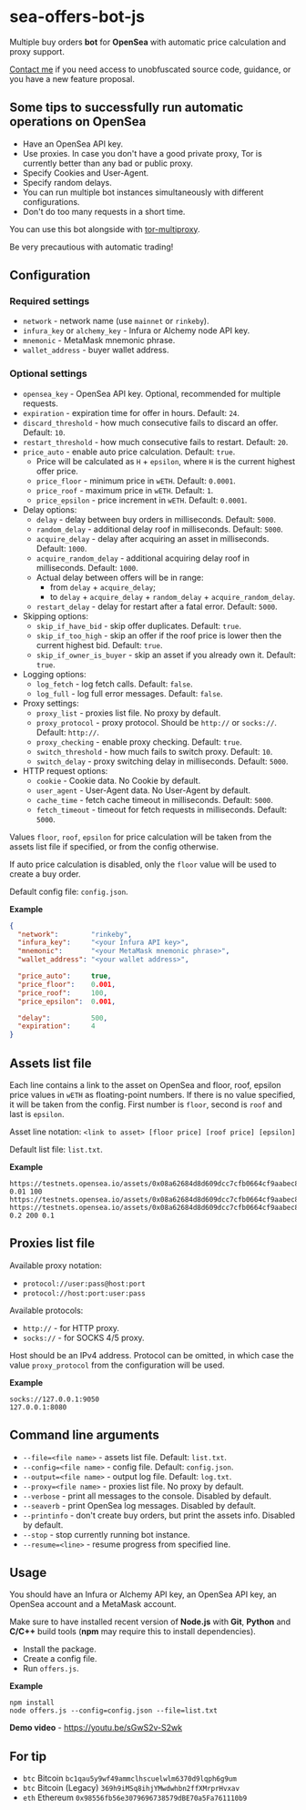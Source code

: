 # sea-offers-bot-js
Multiple buy orders **bot** for **OpenSea** with automatic price calculation and proxy support.

[Contact me][contact-link] if you need access to unobfuscated source code, guidance, or you have a new feature proposal.

## Some tips to successfully run automatic operations on OpenSea
- Have an OpenSea API key.
- Use proxies. In case you don't have a good private proxy, Tor is currently better than any bad or public proxy.
- Specify Cookies and User-Agent.
- Specify random delays.
- You can run multiple bot instances simultaneously with different configurations.
- Don't do too many requests in a short time.

You can use this bot alongside with [tor-multiproxy][tor-multiproxy-link].

Be very precautious with automatic trading!

## Configuration

### Required settings
- `network` - network name (use `mainnet` or `rinkeby`).
- `infura_key` or `alchemy_key` - Infura or Alchemy node API key.
- `mnemonic` - MetaMask mnemonic phrase.
- `wallet_address` - buyer wallet address.

### Optional settings
- `opensea_key` - OpenSea API key. Optional, recommended for multiple requests.
- `expiration` - expiration time for offer in hours. Default: `24`.
- `discard_threshold` - how much consecutive fails to discard an offer. Default: `10`.
- `restart_threshold` - how much consecutive fails to restart. Default: `20`.
- `price_auto` - enable auto price calculation. Default: `true`.
  - Price will be calculated as `H` + `epsilon`, where `H` is the current highest offer price.
  - `price_floor` - minimum price in `wETH`. Default: `0.0001`.
  - `price_roof` - maximum price in `wETH`. Default: `1`.
  - `price_epsilon` - price increment in `wETH`. Default: `0.0001`.
- Delay options:
  - `delay` - delay between buy orders in milliseconds. Default: `5000`.
  - `random_delay` - additional delay roof in milliseconds. Default: `5000`.
  - `acquire_delay` - delay after acquiring an asset in milliseconds. Default: `1000`.
  - `acquire_random_delay` - additional acquiring delay roof in milliseconds. Default: `1000`.
  - Actual delay between offers will be in range:
    - from `delay` + `acquire_delay`;
    - to `delay` + `acquire_delay` + `random_delay` + `acquire_random_delay`.
  - `restart_delay` - delay for restart after a fatal error. Default: `5000`.
- Skipping options:
  - `skip_if_have_bid` - skip offer duplicates. Default: `true`.
  - `skip_if_too_high` - skip an offer if the roof price is lower then the current highest bid. Default: `true`.
  - `skip_if_owner_is_buyer` - skip an asset if you already own it. Default: `true`.
- Logging options:
  - `log_fetch` - log fetch calls. Default: `false`.
  - `log_full` - log full error messages. Default: `false`.
- Proxy settings:
  - `proxy_list` - proxies list file. No proxy by default.
  - `proxy_protocol` - proxy protocol. Should be `http://` or `socks://`. Default: `http://`.
  - `proxy_checking` - enable proxy checking. Default: `true`.
  - `switch_threshold` - how much fails to switch proxy. Default: `10`.
  - `switch_delay` - proxy switching delay in milliseconds. Default: `5000`.
- HTTP request options:
  - `cookie` - Cookie data. No Cookie by default.
  - `user_agent` - User-Agent data. No User-Agent by default.
  - `cache_time` - fetch cache timeout in milliseconds. Default: `5000`.
  - `fetch_timeout` - timeout for fetch requests in milliseconds. Default: `5000`.

Values `floor`, `roof`, `epsilon` for price calculation will be taken from the assets list file if specified, or from the config otherwise.

If auto price calculation is disabled, only the `floor` value will be used to create a buy order.

Default config file: `config.json`.

**Example**
```json
{
  "network":        "rinkeby",
  "infura_key":     "<your Infura API key>",
  "mnemonic":       "<your MetaMask mnemonic phrase>",
  "wallet_address": "<your wallet address>",

  "price_auto":     true,
  "price_floor":    0.001,
  "price_roof":     100,
  "price_epsilon":  0.001,

  "delay":          500,
  "expiration":     4
}
```

## Assets list file
Each line contains a link to the asset on OpenSea and floor, roof, epsilon price values in `wETH` as floating-point numbers. If there is no value specified, it will be taken from the config. First number is `floor`, second is `roof` and last is `epsilon`.

Asset line notation: `<link to asset> [floor price] [roof price] [epsilon]`

Default list file: `list.txt`.

**Example**
```
https://testnets.opensea.io/assets/0x08a62684d8d609dcc7cfb0664cf9aabec86504e5/100 0.01 100
https://testnets.opensea.io/assets/0x08a62684d8d609dcc7cfb0664cf9aabec86504e5/200
https://testnets.opensea.io/assets/0x08a62684d8d609dcc7cfb0664cf9aabec86504e5/300 0.2 200 0.1
```

## Proxies list file
Available proxy notation:
- `protocol://user:pass@host:port`
- `protocol://host:port:user:pass`

Available protocols:
- `http://` - for HTTP proxy.
- `socks://` - for SOCKS 4/5 proxy.

Host should be an IPv4 address. Protocol can be omitted, in which case the value `proxy_protocol` from the configuration will be used.

**Example**
```
socks://127.0.0.1:9050
127.0.0.1:8080
```

## Command line arguments
- `--file=<file name>` - assets list file. Default: `list.txt`.
- `--config=<file name>` - config file. Default: `config.json`.
- `--output=<file name>` - output log file. Default: `log.txt`.
- `--proxy=<file name>` - proxies list file. No proxy by default.
- `--verbose` - print all messages to the console. Disabled by default.
- `--seaverb` - print OpenSea log messages. Disabled by default.
- `--printinfo` - don't create buy orders, but print the assets info. Disabled by default.
- `--stop` - stop currently running bot instance.
- `--resume=<line>` - resume progress from specified line.

## Usage
You should have an Infura or Alchemy API key, an OpenSea API key, an OpenSea account and a MetaMask account.

Make sure to have installed recent version of **Node.js** with **Git**, **Python** and **C/C++** build tools (**npm** may require this to install dependencies).
- Install the package.
- Create a config file.
- Run `offers.js`.

**Example**
```shell
npm install
node offers.js --config=config.json --file=list.txt
```

**Demo video** - https://youtu.be/sGwS2v-S2wk

## For tip
- `btc` Bitcoin `bc1qau5y9wf49ammclhscuelwlm6370d9lqph6g9um`
- `btc` Bitcoin (Legacy) `369h9iMSq8ihjYMwdwhbn2ffXMrprHvxav`
- `eth` Ethereum `0x98556fb56e3079696738579dBE70a5Fa761110b9`

[tor-multiproxy-link]: https://github.com/automainint/tor-multiproxy
[contact-link]:        https://guattari.ru/contact
